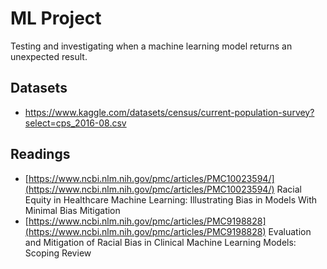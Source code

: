 # ML Project

Testing and investigating when a machine learning model returns an unexpected result.

## Datasets

-   https://www.kaggle.com/datasets/census/current-population-survey?select=cps_2016-08.csv

## Readings

-   [https://www.ncbi.nlm.nih.gov/pmc/articles/PMC10023594/](https://www.ncbi.nlm.nih.gov/pmc/articles/PMC10023594/) Racial Equity in Healthcare Machine Learning: Illustrating Bias in Models With Minimal Bias Mitigation
-   [https://www.ncbi.nlm.nih.gov/pmc/articles/PMC9198828](https://www.ncbi.nlm.nih.gov/pmc/articles/PMC9198828) Evaluation and Mitigation of Racial Bias in Clinical Machine Learning Models: Scoping Review
